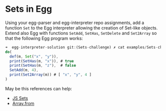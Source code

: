 # Sets in Egg

Using your egg-parser and egg-interpreter repo assignments, add a function `Set` to the Egg interpreter allowing the creation of Set-like objects.
Extend also Egg with functions `SetAdd`, `SetHas`, `SetDelete` and `Set2Array` so that the 
following Egg program 
works:

```js
➜  egg-interpreter-solution git:(Sets-challenge) ✗ cat examples/Sets-challenge-1.egg 
do(
  def(m, Set("x", "y")),
  print(SetHas(m, "x")), # true
  print(SetHas(m, "z"),  # false
  SetAdd(m, 4),
  print(Set2Array(m)) # [ "x", "y", 4 ]
)
```

May be this references can help:

* [JS Sets](https://developer.mozilla.org/es/docs/Web/JavaScript/Reference/Global_Objects/Set)
* [Array.from](https://developer.mozilla.org/en-US/docs/Web/JavaScript/Reference/Global_Objects/Array/from)